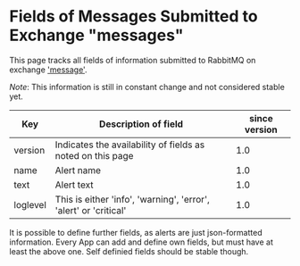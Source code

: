 Fields of Messages Submitted to Exchange "messages"
===================================================

This page tracks all fields of information submitted to RabbitMQ on exchange ['message'](messages-topics.md).

*Note*: This information is still in constant change and not considered stable yet.

Key | Description of field | since version
----| -------------------- | -------------
version | Indicates the availability of fields as noted on this page | 1.0
name | Alert name | 1.0
text | Alert text | 1.0
loglevel | This is either 'info', 'warning', 'error', 'alert' or 'critical' | 1.0

It is possible to define further fields, as alerts are just json-formatted information. Every App can add and define own fields, but must have at least the above one. Self definied fields should be stable though.
